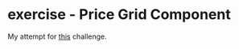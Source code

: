# exercise - Price Grid Component

My attempt for [this](https://www.frontendmentor.io/challenges/single-price-grid-component-5ce41129d0ff452fec5abbbc) challenge.